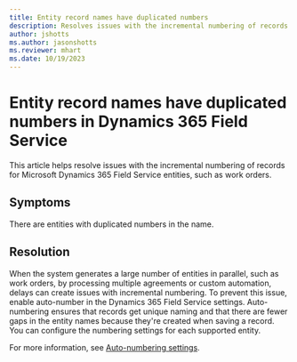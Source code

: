 ```yaml
---
title: Entity record names have duplicated numbers
description: Resolves issues with the incremental numbering of records for Dynamics 365 Field Service entities with auto-numbering.
author: jshotts
ms.author: jasonshotts
ms.reviewer: mhart
ms.date: 10/19/2023
---
```

# Entity record names have duplicated numbers in Dynamics 365 Field Service

This article helps resolve issues with the incremental numbering of records for Microsoft Dynamics 365 Field Service entities, such as work orders.

## Symptoms

There are entities with duplicated numbers in the name.

## Resolution

When the system generates a large number of entities in parallel, such as work orders, by processing multiple agreements or custom automation, delays can create issues with incremental numbering. To prevent this issue, enable auto-number in the Dynamics 365 Field Service settings. Auto-numbering ensures that records get unique naming and that there are fewer gaps in the entity names because they're created when saving a record. You can configure the numbering settings for each supported entity.

For more information, see [Auto-numbering settings](/dynamics365/field-service/configure-default-settings#auto-numbering-settings).
